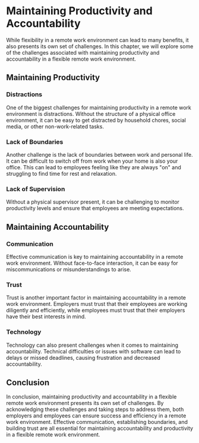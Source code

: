 Maintaining Productivity and Accountability
==============================================================================================================

While flexibility in a remote work environment can lead to many benefits, it also presents its own set of challenges. In this chapter, we will explore some of the challenges associated with maintaining productivity and accountability in a flexible remote work environment.

Maintaining Productivity
------------------------

### Distractions

One of the biggest challenges for maintaining productivity in a remote work environment is distractions. Without the structure of a physical office environment, it can be easy to get distracted by household chores, social media, or other non-work-related tasks.

### Lack of Boundaries

Another challenge is the lack of boundaries between work and personal life. It can be difficult to switch off from work when your home is also your office. This can lead to employees feeling like they are always "on" and struggling to find time for rest and relaxation.

### Lack of Supervision

Without a physical supervisor present, it can be challenging to monitor productivity levels and ensure that employees are meeting expectations.

Maintaining Accountability
--------------------------

### Communication

Effective communication is key to maintaining accountability in a remote work environment. Without face-to-face interaction, it can be easy for miscommunications or misunderstandings to arise.

### Trust

Trust is another important factor in maintaining accountability in a remote work environment. Employers must trust that their employees are working diligently and efficiently, while employees must trust that their employers have their best interests in mind.

### Technology

Technology can also present challenges when it comes to maintaining accountability. Technical difficulties or issues with software can lead to delays or missed deadlines, causing frustration and decreased accountability.

Conclusion
----------

In conclusion, maintaining productivity and accountability in a flexible remote work environment presents its own set of challenges. By acknowledging these challenges and taking steps to address them, both employers and employees can ensure success and efficiency in a remote work environment. Effective communication, establishing boundaries, and building trust are all essential for maintaining accountability and productivity in a flexible remote work environment.
